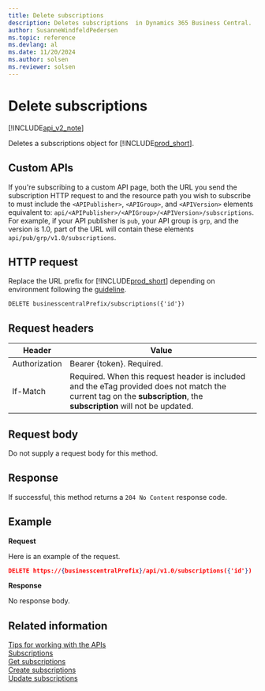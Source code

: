 ```yaml
---
title: Delete subscriptions  
description: Deletes subscriptions  in Dynamics 365 Business Central.
author: SusanneWindfeldPedersen
ms.topic: reference
ms.devlang: al
ms.date: 11/20/2024
ms.author: solsen
ms.reviewer: solsen
---
```


# Delete subscriptions

[!INCLUDE[api_v2_note](../../../includes/api_v2_note.md)]

Deletes a subscriptions object for [!INCLUDE[prod_short](../../../includes/prod_short.md)].

## Custom APIs

If you're subscribing to a custom API page, both the URL you send the subscription HTTP request to and the resource path you wish to subscribe to must include the `<APIPublisher>`, `<APIGroup>`, and `<APIVersion>` elements equivalent to: `api/<APIPublisher>/<APIGroup>/<APIVersion>/subscriptions`. For example, if your API publisher is `pub`, your API group is `grp`, and the version is 1.0, part of the URL will contain these elements `api/pub/grp/v1.0/subscriptions`.


## HTTP request

Replace the URL prefix for [!INCLUDE[prod_short](../../../includes/prod_short.md)] depending on environment following the [guideline](../endpoints-apis-for-dynamics.md).
```
DELETE businesscentralPrefix/subscriptions({'id'})
```

## Request headers
|Header|Value|
|------|-----|
|Authorization  |Bearer {token}. Required. |
|If-Match       |Required. When this request header is included and the eTag provided does not match the current tag on the **subscription**, the **subscription** will not be updated. |

## Request body
Do not supply a request body for this method.

## Response
If successful, this method returns a `204 No Content` response code.

## Example

**Request**

Here is an example of the request.
```json
DELETE https://{businesscentralPrefix}/api/v1.0/subscriptions({'id'}) 
```

**Response**

No response body.



## Related information
[Tips for working with the APIs](../../../developer/devenv-connect-apps-tips.md)    
[Subscriptions](../resources/dynamics_subscriptions.md)    
[Get subscriptions](dynamics_subscriptions_Get.md)    
[Create subscriptions](dynamics_subscriptions_Create.md)    
[Update subscriptions](dynamics_subscriptions_Update.md)    
